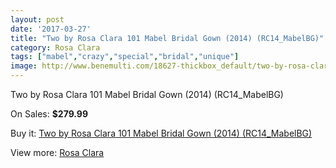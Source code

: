 ```yaml
---
layout: post
date: '2017-03-27'
title: "Two by Rosa Clara 101 Mabel Bridal Gown (2014) (RC14_MabelBG)"
category: Rosa Clara
tags: ["mabel","crazy","special","bridal","unique"]
image: http://www.benemulti.com/18627-thickbox_default/two-by-rosa-clara-101-mabel-bridal-gown-2014-rc14mabelbg.jpg
---
```

Two by Rosa Clara 101 Mabel Bridal Gown (2014) (RC14_MabelBG)

On Sales: **$279.99**
<a href="https://www.benemulti.com/en/rosa-clara/7055-two-by-rosa-clara-101-mabel-bridal-gown-2014-rc14mabelbg.html"><amp-img layout="responsive" width="600" height="600" src="//www.benemulti.com/18627-thickbox_default/two-by-rosa-clara-101-mabel-bridal-gown-2014-rc14mabelbg.jpg" alt="Two by Rosa Clara 101 Mabel Bridal Gown (2014) (RC14_MabelBG) 0" /></a>
<a href="https://www.benemulti.com/en/rosa-clara/7055-two-by-rosa-clara-101-mabel-bridal-gown-2014-rc14mabelbg.html"><amp-img layout="responsive" width="600" height="600" src="//www.benemulti.com/18629-thickbox_default/two-by-rosa-clara-101-mabel-bridal-gown-2014-rc14mabelbg.jpg" alt="Two by Rosa Clara 101 Mabel Bridal Gown (2014) (RC14_MabelBG) 1" /></a>
<a href="https://www.benemulti.com/en/rosa-clara/7055-two-by-rosa-clara-101-mabel-bridal-gown-2014-rc14mabelbg.html"><amp-img layout="responsive" width="600" height="600" src="//www.benemulti.com/18628-thickbox_default/two-by-rosa-clara-101-mabel-bridal-gown-2014-rc14mabelbg.jpg" alt="Two by Rosa Clara 101 Mabel Bridal Gown (2014) (RC14_MabelBG) 2" /></a>

Buy it: [Two by Rosa Clara 101 Mabel Bridal Gown (2014) (RC14_MabelBG)](https://www.benemulti.com/en/rosa-clara/7055-two-by-rosa-clara-101-mabel-bridal-gown-2014-rc14mabelbg.html "Two by Rosa Clara 101 Mabel Bridal Gown (2014) (RC14_MabelBG)")

View more: [Rosa Clara](https://www.benemulti.com/en/60-rosa-clara "Rosa Clara")